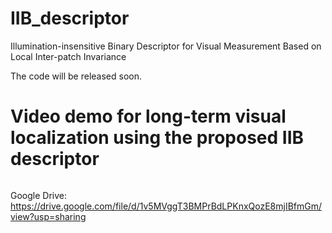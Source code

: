 # IIB_descriptor
Illumination-insensitive Binary Descriptor for Visual Measurement Based on Local Inter-patch Invariance

The code will be released soon.

# Video demo for long-term visual localization using the proposed IIB descriptor

![]()  

Google Drive: https://drive.google.com/file/d/1v5MVggT3BMPrBdLPKnxQozE8mjIBfmGm/view?usp=sharing  
